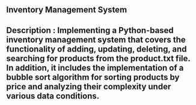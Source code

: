 ## Inventory Management System 
## Description : Implementing a Python-based inventory management system that covers the functionality of adding, updating, deleting, and searching for products from the product.txt file. In addition, it includes the implementation of a bubble sort algorithm for sorting products by price and analyzing their complexity under various data conditions. 
